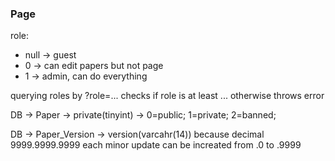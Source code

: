 ### Page
role:
  - null -> guest
  - 0 -> can edit papers but not page
  - 1 -> admin, can do everything
  
querying roles by ?role=... checks if role is at least ... otherwise throws error

DB -> Paper -> private(tinyint) -> 0=public; 1=private; 2=banned;

DB -> Paper_Version -> version(varcahr(14)) because decimal 9999.9999.9999 each minor update can be increated from .0 to .9999
